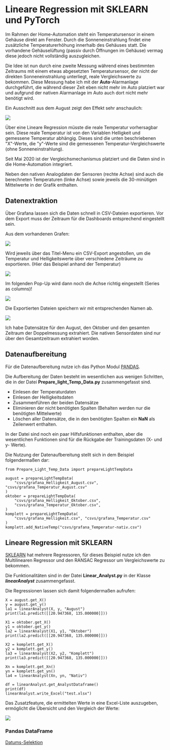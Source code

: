 # Lineare Regression mit SKLEARN und PyTorch
Im Rahmen der Home-Automation steht ein Temperatursensor in einem Gehäuse direkt am Fenster.
Durch die Sonneneinstrahlung findet eine zusätzliche Temperaturerhöhung innerhalb des Gehäuses statt. Die vorhandene Gehäuselüftung (passiv durch Öffnungen im Gehäuse) vermag diese jedoch nicht vollständig auszugleichen.

Die Idee ist nun durch eine zweite Messung während eines bestimmten Zeitraums mit einem etwas abgesetzten Temperatursensor, der nicht der direkten Sonneneinstrahlung unterliegt, reale Vergleichswerte zu bekommen.
Diese Messung habe ich mit der **Auto**-Alarmanlage durchgeführt, die während dieser Zeit eben nicht mehr im Auto platziert war und aufgrund der nativen Alarmanlage im Auto auch dort nicht mehr benötigt wird.

Ein Ausschnitt aus dem August zeigt den Effekt sehr anschaulich:

![](screenshots/Bildschirmfoto%202020-11-03%20um%2010.31.58.png)

Über eine Lineare Regression müsste die reale Temperatur vorhersagbar sein.
Diese reale Temperatur ist von den Variablen Helligkeit und gemessene Temperatur abhängig. Dieses sind die unten beschriebenen "X"-Werte, die "y"-Werte sind die gemessenen Temperatur-Vergleichswerte (ohne Sonneneinstrahlung). 

Seit Mai 2020 ist der Vergleichsmechanismus platziert und die Daten sind in die Home-Automation integriert.

Neben den nativen Analogdaten der Sensoren (rechte Achse) sind auch die berechneten Temperaturen (linke Achse) sowie jeweils die 30-minütigen Mittelwerte in der Grafik enthalten.

## Datenextraktion
Über Grafana lassen sich die Daten schnell in CSV-Dateien exportieren.
Vor dem Export muss der Zeitraum für die Dashboards entsprechend eingestellt sein.

Aus dem vorhandenen Grafen:

![](screenshots/Bildschirmfoto%202020-11-02%20um%2018.25.10.png)

Wird jeweils über das Titel-Menu ein CSV-Export angestoßen, um die Temperatur und Helligkeitswerte über verschiedene Zeiträume zu exportieren. (Hier das Beispiel anhand der Temperatur)

![](screenshots/Bildschirmfoto%202020-11-02%20um%2018.26.00.png)

Im folgenden Pop-Up wird dann noch die Achse richtig eingestellt (Series as columns)!

![](screenshots/Bildschirmfoto%202020-11-02%20um%2018.26.23.png)

Die Exportierten Dateien speichern wir mit entsprechenden Namen ab. 

![](screenshots/Bildschirmfoto%202020-11-02%20um%2018.44.38.png)

Ich habe Datensätze für den August, den Oktober und den gesamten Zeitraum der Doppelmessung extrahiert. Die nativen Sensordaten sind nur über den Gesamtzeitraum extrahiert worden.

## Datenaufbereitung
Für die Datenaufbereitung nutze ich das Python Modul [PANDAS](https://pandas.pydata.org/pandas-docs/stable/reference/frame.html).

Die Aufbereitung der Daten besteht im wesentlichen aus wenigen Schritten, die in der Datei **Prepare_light_Temp_Data.py** zusammengefasst sind.

* Einlesen der Temperaturdaten
* Einlesen der Helligkeitsdaten
* Zusammenführen der beiden Datensätze
* Eliminieren der nicht benötigten Spalten (Behalten werden nur die benötigten Mittelwerte) 
* Löschen aller Datensätze, die in den benötigten Spalten ein **NaN** als Zeilenwert enthalten.

In der Datei sind noch ein paar Hilfsfunktionen enthalten, aber die wesentlichen Funktionen sind für die Rückgabe der Trainingsdaten (X- und y- Werte).

Die Nutzung der Datenaufbereitung stellt sich in dem Beispiel folgendermaßen dar:

```
from Prepare_Light_Temp_Data import prepareLightTempData

august = prepareLightTempData(
    "csvs/grafana_Helligkeit_August.csv", "csvs/grafana_Temperatur_August.csv"
)
oktober = prepareLightTempData(
    "csvs/grafana_Helligkeit_Oktober.csv",
    "csvs/grafana_Temperatur_Oktober.csv",
)
komplett = prepareLightTempData(
    "csvs/grafana_Helligkeit.csv", "csvs/grafana_Temperatur.csv"
)
komplett.add_NativeTemp("csvs/grafana_Temperatur-nativ.csv")
```

## Lineare Regression mit SKLEARN
[SKLEARN](https://scikit-learn.org/stable/modules/linear_model.html#multi-task-elastic-net) hat mehrere Regressoren, für dieses Beispiel nutze ich den Multilinearen Regressor und den RANSAC Regressor um Vergleichswerte zu bekommen.

Die Funktionalitäten sind in der Datei **Linear_Analyst.py** in der Klasse ***linearAnalyst*** zusammengefasst.

Die Regressionen lassen sich damit folgendermaßen aufrufen:

```
X = august.get_X()
y = august.get_y()
la1 = linearAnalyst(X, y, "August")
print(la1.predict([[20.947368, 135.000000]]))

X1 = oktober.get_X()
y1 = oktober.get_y()
la2 = linearAnalyst(X1, y1, "Oktober")
print(la2.predict([[20.947368, 135.000000]]))

X2 = komplett.get_X()
y2 = komplett.get_y()
la3 = linearAnalyst(X2, y2, "Komplett")
print(la3.predict([[20.947368, 135.000000]]))

Xn = komplett.get_Xn()
yn = komplett.get_yn()
la4 = linearAnalyst(Xn, yn, "Nativ")

df = linearAnalyst.get_AnalystDataframe()
print(df)
linearAnalyst.write_Excel("test.xlsx")
```

Das Zusatzfeature, die ermittelten Werte in eine Excel-Liste auszugeben, ermöglicht die Übersicht und den Vergleich der Werte:

![](screenshots/Bildschirmfoto%202020-11-02%20um%2019.09.36.png)

### Pandas DataFrame 
[Datums-Selektion](https://stackoverflow.com/questions/29370057/select-dataframe-rows-between-two-dates) 

